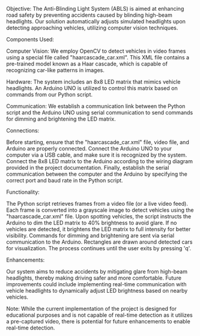 Objective: The Anti-Blinding Light System (ABLS) is aimed at enhancing road safety by preventing accidents caused by blinding high-beam headlights. Our solution automatically adjusts simulated headlights upon detecting approaching vehicles, utilizing computer vision techniques.

Components Used:

Computer Vision: We employ OpenCV to detect vehicles in video frames using a special file called "haarcascade_car.xml". This XML file contains a pre-trained model known as a Haar cascade, which is capable of recognizing car-like patterns in images.

Hardware: The system includes an 8x8 LED matrix that mimics vehicle headlights. An Arduino UNO is utilized to control this matrix based on commands from our Python script.

Communication: We establish a communication link between the Python script and the Arduino UNO using serial communication to send commands for dimming and brightening the LED matrix.

Connections:

Before starting, ensure that the "haarcascade_car.xml" file, video file, and Arduino are properly connected. Connect the Arduino UNO to your computer via a USB cable, and make sure it is recognized by the system. Connect the 8x8 LED matrix to the Arduino according to the wiring diagram provided in the project documentation. Finally, establish the serial communication between the computer and the Arduino by specifying the correct port and baud rate in the Python script.

Functionality:

The Python script retrieves frames from a video file (or a live video feed). Each frame is converted into a grayscale image to detect vehicles using the "haarcascade_car.xml" file. Upon spotting vehicles, the script instructs the Arduino to dim the LED matrix to 40% brightness to avoid glare. If no vehicles are detected, it brightens the LED matrix to full intensity for better visibility. Commands for dimming and brightening are sent via serial communication to the Arduino. Rectangles are drawn around detected cars for visualization. The process continues until the user exits by pressing 'q'.

Enhancements:

Our system aims to reduce accidents by mitigating glare from high-beam headlights, thereby making driving safer and more comfortable. Future improvements could include implementing real-time communication with vehicle headlights to dynamically adjust LED brightness based on nearby vehicles.

Note: While the current implementation of the project is designed for educational purposes and is not capable of real-time detection as it utilizes a pre-captured video, there is potential for future enhancements to enable real-time detection.
